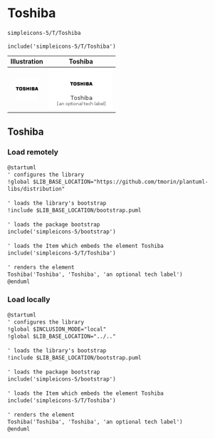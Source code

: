 # Toshiba


```text
simpleicons-5/T/Toshiba
```

```text
include('simpleicons-5/T/Toshiba')
```



| Illustration | Toshiba |
| :---: | :---: |
| ![illustration for Illustration](../../simpleicons-5/T/Toshiba.png) | ![illustration for Toshiba](../../simpleicons-5/T/Toshiba.Local.png) |




## Toshiba

### Load remotely
```plantuml
@startuml
' configures the library
!global $LIB_BASE_LOCATION="https://github.com/tmorin/plantuml-libs/distribution"

' loads the library's bootstrap
!include $LIB_BASE_LOCATION/bootstrap.puml

' loads the package bootstrap
include('simpleicons-5/bootstrap')

' loads the Item which embeds the element Toshiba
include('simpleicons-5/T/Toshiba')

' renders the element
Toshiba('Toshiba', 'Toshiba', 'an optional tech label')
@enduml
```

### Load locally
```plantuml
@startuml
' configures the library
!global $INCLUSION_MODE="local"
!global $LIB_BASE_LOCATION="../.."

' loads the library's bootstrap
!include $LIB_BASE_LOCATION/bootstrap.puml

' loads the package bootstrap
include('simpleicons-5/bootstrap')

' loads the Item which embeds the element Toshiba
include('simpleicons-5/T/Toshiba')

' renders the element
Toshiba('Toshiba', 'Toshiba', 'an optional tech label')
@enduml
```

